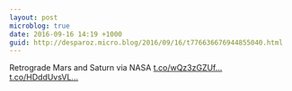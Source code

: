 ```yaml
---
layout: post
microblog: true
date: 2016-09-16 14:19 +1000
guid: http://desparoz.micro.blog/2016/09/16/t776636676944855040.html
---
```

Retrograde Mars and Saturn via NASA [t.co/wQz3zGZUf...](https://t.co/wQz3zGZUfD) [t.co/HDddUvsVL...](https://t.co/HDddUvsVLr)

